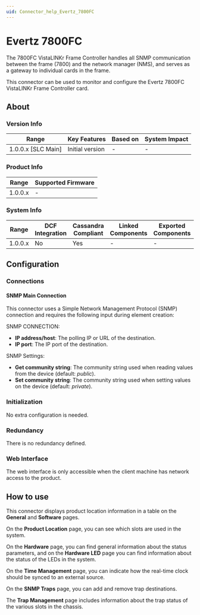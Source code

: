 ```yaml
---
uid: Connector_help_Evertz_7800FC
---
```


# Evertz 7800FC

The 7800FC VistaLINKr Frame Controller handles all SNMP communication between the frame (7800) and the network manager (NMS), and serves as a gateway to individual cards in the frame.

This connector can be used to monitor and configure the Evertz 7800FC VistaLINKr Frame Controller card.

## About

### Version Info

| Range                | Key Features     | Based on     | System Impact     |
|----------------------|------------------|--------------|-------------------|
| 1.0.0.x [SLC Main]   | Initial version  | -            | -                 |

### Product Info

| Range     | Supported Firmware     |
|-----------|------------------------|
| 1.0.0.x   | -                      |

### System Info

| Range     | DCF Integration     | Cassandra Compliant     | Linked Components     | Exported Components     |
|-----------|---------------------|-------------------------|-----------------------|-------------------------|
| 1.0.0.x   | No                  | Yes                     | -                     | -                       |

## Configuration

### Connections

#### SNMP Main Connection

This connector uses a Simple Network Management Protocol (SNMP) connection and requires the following input during element creation:

SNMP CONNECTION:

- **IP address/host**: The polling IP or URL of the destination.
- **IP port**: The IP port of the destination.

SNMP Settings:

- **Get community string**: The community string used when reading values from the device (default: *public*).
- **Set community string**: The community string used when setting values on the device (default: *private*).

### Initialization

No extra configuration is needed.

### Redundancy

There is no redundancy defined.

### Web Interface

The web interface is only accessible when the client machine has network access to the product.

## How to use

This connector displays product location information in a table on the **General** and **Software** pages.

On the **Product Location** page, you can see which slots are used in the system.

On the **Hardware** page, you can find general information about the status parameters, and on the **Hardware LED** page you can find information about the status of the LEDs in the system.

On the **Time Management** page, you can indicate how the real-time clock should be synced to an external source.

On the **SNMP Traps** page, you can add and remove trap destinations.

The **Trap Management** page includes information about the trap status of the various slots in the chassis.
